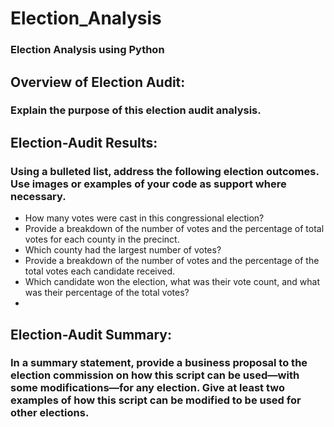 # Election_Analysis
### Election Analysis using Python

## Overview of Election Audit: 
### Explain the purpose of this election audit analysis.

## Election-Audit Results: 
### Using a bulleted list, address the following election outcomes. Use images or examples of your code as support where necessary.

  * How many votes were cast in this congressional election?
  * Provide a breakdown of the number of votes and the percentage of total votes for each county in the precinct.
  * Which county had the largest number of votes?
  * Provide a breakdown of the number of votes and the percentage of the total votes each candidate received.
  * Which candidate won the election, what was their vote count, and what was their percentage of the total votes?
  * 
## Election-Audit Summary: 
### In a summary statement, provide a business proposal to the election commission on how this script can be used—with some modifications—for any election. Give at least two examples of how this script can be modified to be used for other elections.
